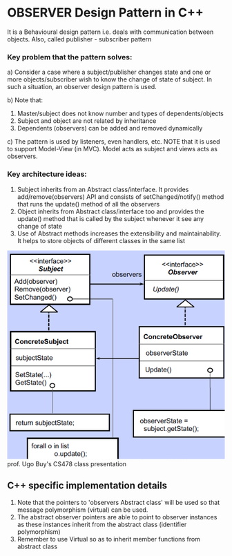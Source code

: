 # OBSERVER Design Pattern in C++
It is a Behavioural design pattern i.e. deals with
communication between objects. Also, called publisher - subscriber pattern

### Key problem that the pattern solves:
a) Consider a case where a subject/publisher changes state and one or more 
objects/subscriber wish to know the change of state of subject. 
In such a situation, an observer design pattern is used.

b) Note that: 
1) Master/subject does not know number and types of dependents/objects
2) Subject and object are not related by inheritance
3) Dependents (observers) can be added and removed dynamically

c) The pattern is used by listeners, even handlers, etc. NOTE that it is 
used to support Model-View (in MVC). Model acts as subject and views acts as observers.


### Key architecture ideas:
1. Subject inherits from an Abstract class/interface. It provides
add/remove(observers) API and consists of setChanged/notify() method that
runs the update() method of all the observers
2. Object inherits from Abstract class/interface too and provides the update()
method that is called by the subject whenever it see any change of state
3. Use of Abstract methods increases the extensibility and maintainability.
It helps to store objects of different classes in the same list


![img.png](img.png)
prof. Ugo Buy's CS478 class presentation


## C++ specific implementation details
1. Note that the pointers to 'observers Abstract class' will be used so that message
polymorphism (virtual) can be used.
2. The abstract observer pointers are able to point to observer instances
as these instances inherit from the abstract class (identifier polymorphism)
3. Remember to use Virtual so as to inherit member functions from abstract class
